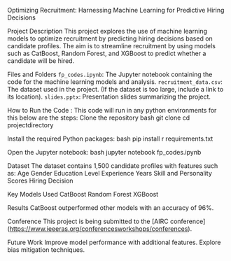 Optimizing Recruitment: Harnessing Machine Learning for Predictive Hiring Decisions

Project Description
This project explores the use of machine learning models to optimize recruitment by predicting hiring decisions based on candidate profiles. The aim is to streamline recruitment by using models such as CatBoost, Random Forest, and XGBoost to predict whether a candidate will be hired.

Files and Folders
`fp_codes.ipynb`: The Jupyter notebook containing the code for the machine learning models and analysis.
`recruitment_data.csv`: The dataset used in the project. (If the dataset is too large, include a link to its location).
`slides.pptx`: Presentation slides summarizing the project.

How to Run the Code : This code will run in any python environments for this below are the steps:
Clone the repository
bash
git clone <repourl>
cd projectdirectory
    
Install the required Python packages:
bash
pip install r requirements.txt
    
Open the Jupyter notebook:
bash
jupyter notebook fp_codes.ipynb
   
Dataset
The dataset contains 1,500 candidate profiles with features such as:
Age
Gender
Education Level
Experience Years
Skill and Personality Scores
Hiring Decision

Key Models Used
CatBoost
Random Forest
XGBoost

Results
CatBoost outperformed other models with an accuracy of 96%.

Conference
This project is being submitted to the [AIRC conference] (https://www.ieeeras.org/conferencesworkshops/conferences).

 Future Work
 Improve model performance with additional features.
 Explore bias mitigation techniques.
